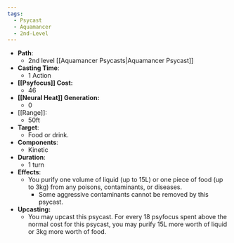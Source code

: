 ```yaml
---
tags:
  - Psycast
  - Aquamancer
  - 2nd-Level
---
```

- **Path**:
	- 2nd level [[Aquamancer Psycasts|Aquamancer Psycast]]
- **Casting Time**:
	- 1 Action
- **[[Psyfocus]] Cost:**
	- 46
- **[[Neural Heat]] Generation:**
	- 0
- [[Range]]:
	- 50ft
- **Target**:
	- Food or drink.
- **Components**:
	- Kinetic
- **Duration**:
	- 1 turn
- **Effects**:
	- You purify one volume of liquid (up to 15L) or one piece of food (up to 3kg) from any poisons, contaminants, or diseases. 
		- Some aggressive contaminants cannot be removed by this psycast.
- **Upcasting:**
	- You may upcast this psycast. For every 18 psyfocus spent above the normal cost for this psycast, you may purify 15L more worth of liquid or 3kg more worth of food.
